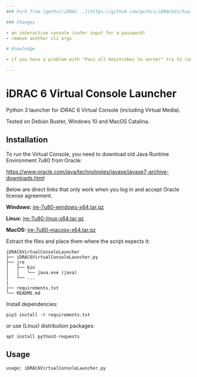 ```yaml
---
### Fork from [gethvi/iDRAC...](https://github.com/gethvi/iDRAC6VirtualConsoleLauncher)

### Changes

- an interactive console (safer input for a password)
- remove another cli args

# Knowledge

- if you have a problem with "Pass all keystrokes to server" try to run this script as root

---
```


# iDRAC 6 Virtual Console Launcher
Python 3 launcher for iDRAC 6 Virtual Console (including Virtual Media).

Tested on Debian Buster, Windows 10 and MacOS Catalina.

## Installation
To run the Virtual Console, you need to download old Java Runtime Environment 7u80 from Oracle:

https://www.oracle.com/java/technologies/javase/javase7-archive-downloads.html

Below are direct links that only work when you log in and accept Oracle license agreement.

**Windows:**
[jre-7u80-windows-x64.tar.gz](https://download.oracle.com/otn/java/jdk/7u80-b15/jre-7u80-windows-x64.tar.gz)

**Linux:**
[jre-7u80-linux-x64.tar.gz](https://download.oracle.com/otn/java/jdk/7u80-b15/jre-7u80-linux-x64.tar.gz)

**MacOS:**
[jre-7u80-macosx-x64.tar.gz](https://download.oracle.com/otn/java/jdk/7u80-b15/jre-7u80-macosx-x64.tar.gz)


Extract the files and place them where the script expects it:

```
iDRAC6VirtualConsoleLauncher
├── iDRAC6VirtualConsoleLauncher.py
├── jre
│   ├── bin
│   │   └── java.exe (java)
│   └── ...
|
├── requirements.txt
└── README.md
```

Install dependencies:

`pip3 install -r requirements.txt`

or use (Linux) distribution packages:

`apt install python3-requests`

## Usage
```
usage: iDRAC6VirtualConsoleLauncher.py
```